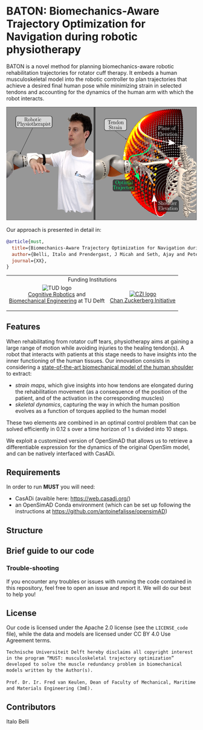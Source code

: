 # BATON: Biomechanics-Aware Trajectory Optimization for Navigation during robotic physiotherapy
BATON is a novel method for planning biomechanics-aware robotic rehabilitation trajectories for rotator cuff therapy. It embeds a human musculoskeletal model into the robotic controller to plan trajectories that achieve a desired final human pose while minimizing strain in selected tendons and accounting for the dynamics of the human arm with which the robot interacts.

<img src="Media/visual_abstract.png" height="300" />

Our approach is presented in detail in:

```bib
@article{must,
  title={Biomechanics-Aware Trajectory Optimization for Navigation during Robotic Physiotherapy},
  author={Belli, Italo and Prendergast, J Micah and Seth, Ajay and Peternel, Luka},
  journal={XX},
}
```


<table align="center">
  <tr>
    <td colspan="2" align="center">Funding Institutions</td>
  </tr>
  <tr>
    <td align="center">
      <a>
        <img src="https://user-images.githubusercontent.com/50029203/226883398-97b28065-e144-493b-8a6c-5cbbd9000411.png" alt="TUD logo" height="128">
        <br />
        <a href="https://www.tudelft.nl/3me/over/afdelingen/cognitive-robotics-cor">Cognitive Robotics</a> and <br />
        <a href="https://www.tudelft.nl/3me/over/afdelingen/biomechanical-engineering">Biomechanical Engineering</a> at TU Delft</p>
      </a>
    </td>
    <td align="center">
      <a href="https://chanzuckerberg.com/">
        <img src="https://user-images.githubusercontent.com/50029203/226883506-fbb59348-38a4-43f9-93c9-2c7b8ba63619.png" alt="CZI logo" width="128" height="128">
        <br />
        Chan Zuckerberg Initiative
      </a>
    </td>
  </tr>
</table>

## Features
When rehabilitating from rotator cuff tears, physiotherapy aims at gaining a large range of motion while avoiding injuries to the healing tendon(s). A robot that interacts with patients at this stage needs to have insights into the inner functioning of the human tissues. Our innovation consists in considering a [state-of-the-art biomechanical model of the human shoulder](https://simtk.org/projects/scapulothoracic) to extract:
- _strain maps_, which give insights into how tendons are elongated during the rehabilitation movement (as a consequence of the position of the patient, and of the activation in the corresponding muscles)
- _skeletal dynamics_, capturing the way in which the human position evolves as a function of torques applied to the human model

These two elements are combined in an optimal control problem that can be solved efficiently in 0.12 s over a time horizon of 1 s divided into 10 steps.

We exploit a customized version of OpenSimAD that allows us to retrieve a differentiable expression for the dynamics of the original OpenSim model, and can be natively interfaced with CasADi.

## Requirements
In order to run **MUST** you will need:
- CasADi (avaible here: https://web.casadi.org/)
- an OpenSimAD Conda environment (which can be set up following the instructions at https://github.com/antoinefalisse/opensimAD)

## Structure


## Brief guide to our code

### Trouble-shooting
If you encounter any troubles or issues with running the code contained in this repository, feel free to open an issue and report it. We will do our best to help you!

## License
Our code is licensed under the Apache 2.0 license (see the `LICENSE_code` file), while the data and models are licensed under CC BY 4.0 Use Agreement terms.
```
Technische Universiteit Delft hereby disclaims all copyright interest in the program “MUST: musculoskeletal trajectory optimization”
developed to solve the muscle redundancy problem in biomechanical models written by the Author(s).

Prof. Dr. Ir. Fred van Keulen, Dean of Faculty of Mechanical, Maritime and Materials Engineering (3mE).
```

## Contributors
Italo Belli

